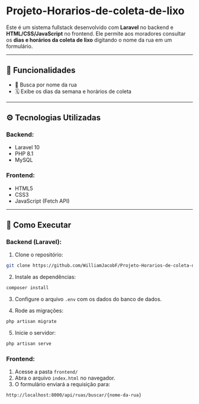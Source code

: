 # Projeto-Horarios-de-coleta-de-lixo
 Este é um sistema fullstack desenvolvido com **Laravel** no backend e **HTML/CSS/JavaScript** no frontend. Ele permite aos moradores consultar os **dias e horários da coleta de lixo** digitando o nome da rua em um formulário.

---

## 📌 Funcionalidades

- 🔎 Busca por nome da rua
- 🗓️ Exibe os dias da semana e horários de coleta

---

## ⚙️ Tecnologias Utilizadas

### Backend:
- Laravel 10
- PHP 8.1
- MySQL

### Frontend:
- HTML5
- CSS3
- JavaScript (Fetch API)

---

## 🚀 Como Executar

### Backend (Laravel):

1. Clone o repositório:
```bash
git clone https://github.com/WilliamJacobF/Projeto-Horarios-de-coleta-de-lixo.git
```

2. Instale as dependências:
```bash
composer install
```

3. Configure o arquivo `.env` com os dados do banco de dados.

4. Rode as migrações:
```bash
php artisan migrate
```

5. Inicie o servidor:
```bash
php artisan serve
```

### Frontend:

1. Acesse a pasta `frontend/`
2. Abra o arquivo `index.html` no navegador.
3. O formulário enviará a requisição para:
```http
http://localhost:8000/api/ruas/buscar/{nome-da-rua}
```
